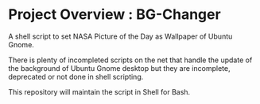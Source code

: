 # Project Overview : BG-Changer

A shell script to set NASA Picture of the Day as Wallpaper of Ubuntu Gnome. 

There is plenty of incompleted scripts on the net that handle the update of the background of Ubuntu Gnome desktop but  they are incomplete, deprecated or not done in shell scripting.

This repository will maintain the script in Shell for Bash. 


